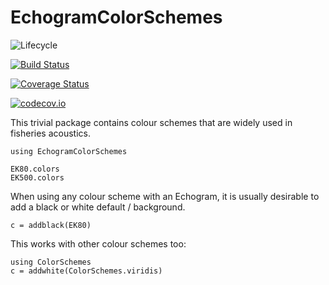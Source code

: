 # EchogramColorSchemes

![Lifecycle](https://img.shields.io/badge/lifecycle-experimental-orange.svg)<!--
![Lifecycle](https://img.shields.io/badge/lifecycle-maturing-blue.svg)
![Lifecycle](https://img.shields.io/badge/lifecycle-stable-green.svg)
![Lifecycle](https://img.shields.io/badge/lifecycle-retired-orange.svg)
![Lifecycle](https://img.shields.io/badge/lifecycle-archived-red.svg)
![Lifecycle](https://img.shields.io/badge/lifecycle-dormant-blue.svg) -->

[![Build Status](https://travis-ci.org/EchoJulia/EchogramColorSchemes.jl.svg?branch=master)](https://travis-ci.org/EchoJulia/EchogramColorSchemes.jl)

[![Coverage Status](https://coveralls.io/repos/EchoJulia/EchogramColorSchemes.jl/badge.svg?branch=master&service=github)](https://coveralls.io/github/EchoJulia/EchogramColorSchemes.jl?branch=master)

[![codecov.io](http://codecov.io/github/EchoJulia/EchogramColorSchemes.jl/coverage.svg?branch=master)](http://codecov.io/github/EchoJulia/EchogramColorSchemes.jl?branch=master)

This trivial package contains colour schemes that are widely used in
fisheries acoustics.


	using EchogramColorSchemes
	
	EK80.colors
	EK500.colors
	

When using any colour scheme with an Echogram, it is usually desirable
to add a black or white default / background.

	c = addblack(EK80)
	
This works with other colour schemes too:

	using ColorSchemes
	c = addwhite(ColorSchemes.viridis)
